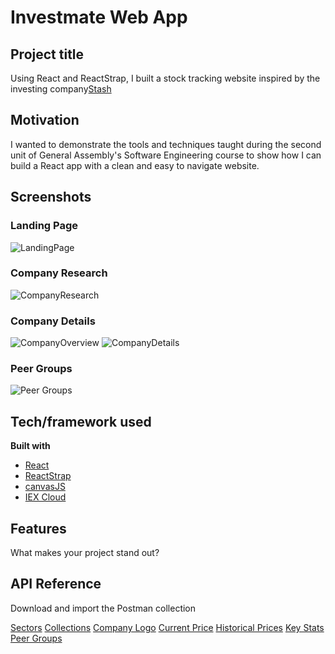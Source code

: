 # Investmate Web App

## Project title
Using React and ReactStrap, I built a stock tracking website inspired by the investing company[Stash](https://www.stashinvest.com/)

## Motivation
I wanted to demonstrate the tools and techniques taught during the second unit of General Assembly's Software Engineering course to show how I can build a React app with a clean and easy to navigate website. 
 
## Screenshots
### Landing Page
![LandingPage](https://res.cloudinary.com/doaftkgbv/image/upload/v1585866230/LandingPage_yoa5oc.png)

### Company Research
![CompanyResearch](https://res.cloudinary.com/doaftkgbv/image/upload/v1585866228/ResearchCards_izil1m.png)

### Company Details
![CompanyOverview](https://res.cloudinary.com/doaftkgbv/image/upload/v1585866228/Research_opulml.png)
![CompanyDetails](https://res.cloudinary.com/doaftkgbv/image/upload/v1585866229/DetailsDetails_a8xlxi.png)

### Peer Groups
![Peer Groups](https://res.cloudinary.com/doaftkgbv/image/upload/v1585866225/PeerGroups_l3v0iz.png)

## Tech/framework used

<b>Built with</b>
- [React](https://reactjs.org/)
- [ReactStrap](https://reactstrap.github.io/)
- [canvasJS](https://canvasjs.com/)
- [IEX Cloud](https://iexcloud.io/)

## Features
What makes your project stand out?


## API Reference
Download and import the Postman collection 

[Sectors](https://iexcloud.io/docs/api/#sectors)</b>
[Collections](https://iexcloud.io/docs/api/#collections)</b>
[Company Logo](https://iexcloud.io/docs/api/#logo)</b>
[Current Price](https://iexcloud.io/docs/api/#price-only)</b>
[Historical Prices](https://iexcloud.io/docs/api/#historical-prices)</b>
[Key Stats](https://iexcloud.io/docs/api/#key-stats)</b>
[Peer Groups](https://iexcloud.io/docs/api/#peer-groups)
